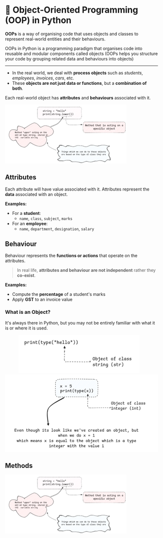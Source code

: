 # 🧱 Object-Oriented Programming (OOP) in Python

**OOPs** is a way of organising code that uses objects and classes to represent real-world entities and their behaviours.

OOPs in Python is a programming paradigm that organises code into reusable and modular components called objects (OOPs helps you structure your code by grouping related data and behaviours into objects)

---
- In the real world, we deal with **process objects** such as _students_, _employees_, _invoices_, _cars_, etc.  
- These **objects are not just data or functions**, but a **combination of both**.

Each real-world object has **attributes** and **behaviours** associated with it.

<img src="https://github.com/GitMeP/Python/blob/251931d228b0c92b48f4b55e252b8a8ebd8b821e/OOPs/images/py5.png" width="400" alt="Logo"/>

## Attributes

Each attribute will have value associated with it. Attributes represent the **data** associated with an object.

**Examples:**

- For a **student**:
  - `name`, `class`, `subject`, `marks`
- For an **employee**:
  - `name`, `department`, `designation`, `salary`

## Behaviour

Behaviour represents the **functions or actions** that operate on the attributes.

> In real life, **attributes and behaviour are not independent** rather they **co-exist**.

**Examples:**

- Compute the **percentage** of a student's marks
- Apply **GST** to an invoice value



### What is an Object?
It's always there in Python, but you may not be entirely familiar with what it is or where it is used.

<p align="center">
  <img src="https://github.com/GitMeP/Python/blob/f742a77112f0588f376396c0be6a6d0ff6be1080/OOPs/images/py1.png" width="400" alt="Logo"/>
  &nbsp;&nbsp;&nbsp;
  <img src="https://github.com/GitMeP/Python/blob/f742a77112f0588f376396c0be6a6d0ff6be1080/OOPs/images/py2.png" width="550" alt="Demo"/>
</p>

<p align="center">

## Methods

<img src="https://github.com/GitMeP/Python/blob/251931d228b0c92b48f4b55e252b8a8ebd8b821e/OOPs/images/py5.png" width="400" alt="Logo"/>
